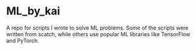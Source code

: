 # ML_by_kai
A repo for scripts I wrote to solve ML problems. Some of the scripts were written from scatch, while others use popular ML libraries like TensorFlow and PyTorch.
